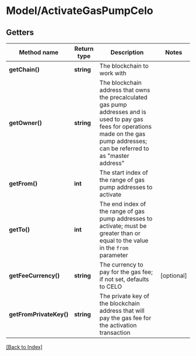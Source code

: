 # Model/ActivateGasPumpCelo

## Getters

Method name | Return type | Description | Notes
------------ | ------------- | ------------- | -------------
**getChain()** | **string** | The blockchain to work with |
**getOwner()** | **string** | The blockchain address that owns the precalculated gas pump addresses and is used to pay gas fees for operations made on the gas pump addresses; can be referred to as "master address" |
**getFrom()** | **int** | The start index of the range of gas pump addresses to activate |
**getTo()** | **int** | The end index of the range of gas pump addresses to activate; must be greater than or equal to the value in the <code>from</code> parameter |
**getFeeCurrency()** | **string** | The currency to pay for the gas fee; if not set, defaults to CELO | [optional]
**getFromPrivateKey()** | **string** | The private key of the blockchain address that will pay the gas fee for the activation transaction |

[[Back to Index]](../index.md)

